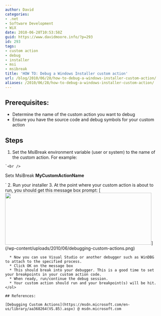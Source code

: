 ```yaml
---
author: David
categories:
- .net
- Software Development
- WiX
date: 2010-06-28T10:53:58Z
guid: https://www.davidmoore.info/?p=293
id: 293
tags:
- custom action
- debug
- installer
- msi
- msibreak
title: 'HOW TO: Debug a Windows Installer custom action'
url: /blog/2010/06/28/how-to-debug-a-windows-installer-custom-action/
aliases: /2010/06/28/how-to-debug-a-windows-installer-custom-action/
---
```


## Prerequisites:

  * Determine the name of the custom action you want to debug
  * Ensure you have the source code and debug symbols for your custom action

## Steps

  1. Set the MsiBreak environment variable (user or system) to the name of the custom action. For example:
  
    `<br />
Setx MsiBreak <strong>MyCustomActionName</p>
<p></strong>`
  2. Run your installer
  3. At the point where your custom action is about to run, you should get this message box prompt: 
    [<img class="alignnone size-full wp-image-294" title="Debugging Custom Actions" src="/wp-content/uploads/2010/06/debugging-custom-actions.png" alt="" width="478" height="169" />](/wp-content/uploads/2010/06/debugging-custom-actions.png)</li> 
    
      * Now you can use Visual Studio or another debugger such as WinDBG to attach to the specified process.
      * Click OK on the message box
      * This should break into your debugger. This is a good time to set your breakpoints in your custom action code.
      * When ready, run/continue the debug session.
      * Your custom action should run and your breakpoint(s) will be hit.</ol> 
    
    ## References:
    
    [Debugging Custom Actions](https://msdn.microsoft.com/en-us/library/aa368264(VS.85).aspx) @ msdn.microsoft.com